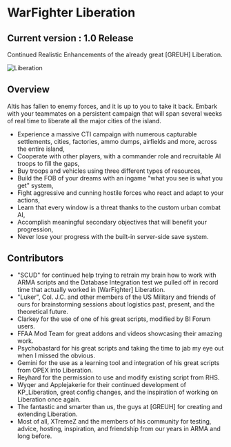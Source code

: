 # WarFighter Liberation
## Current version : 1.0 Release
Continued Realistic Enhancements of the already great [GREUH] Liberation.

![Liberation](http://i.imgur.com/bcWRxMT.png)

## Overview

Altis has fallen to enemy forces, and it is up to you to take it back. Embark with your teammates on a persistent campaign that will span several weeks of real time to liberate all the major cities of the island.
* Experience a massive CTI campaign with numerous capturable settlements, cities, factories, ammo dumps, airfields and more, across the entire island,
* Cooperate with other players, with a commander role and recruitable AI troops to fill the gaps,
* Buy troops and vehicles using three different types of resources,
* Build the FOB of your dreams with an ingame "what you see is what you get" system,
* Fight aggressive and cunning hostile forces who react and adapt to your actions,
* Learn that every window is a threat thanks to the custom urban combat AI,
* Accomplish meaningful secondary objectives that will benefit your progression,
* Never lose your progress with the built-in server-side save system.

## Contributors

* "SCUD" for continued help trying to retrain my brain how to work with ARMA scripts and the Database Integration test we pulled off in record time that actually worked in [WarFighter] Liberation.
* "Luker", Col. J.C. and other members of the US Military and friends of ours for brainstorming sessions about logistics past, present, and the theoretical future.
* Clarkey for the use of one of his great scripts, modified by BI Forum users.
* FFAA Mod Team for great addons and videos showcasing their amazing work.
* Psychobastard for his great scripts and taking the time to jab my eye out when I missed the obvious.
* Gemini for the use as a learning tool and integration of his great scripts from OPEX into Liberation.
* Reyhard for the permission to use and modify existing script from RHS.
* Wyqer and Applejakerie for their continued development of KP_Liberation, great config changes, and the inspiration of working on Liberation once again.
* The fantastic and smarter than us, the guys at [GREUH] for creating and extending Liberation.
* Most of all, XTremeZ and the members of his community for testing, advice, hosting, inspiration, and friendship from our years in ARMA and long before.
